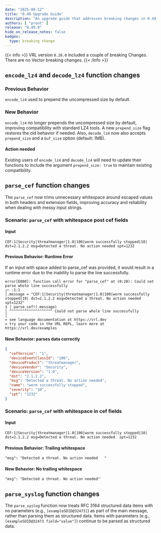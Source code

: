 ```yaml
---
date: "2025-08-12"
title: "0.49 Upgrade Guide"
description: "An upgrade guide that addresses breaking changes in 0.49.0"
authors: [ "pront" ]
release: "0.49.0"
hide_on_release_notes: false
badges:
  type: breaking change
---
```


{{< info >}}
VRL version `0.26.0` included a couple of breaking Changes.
There are no Vector breaking changes.
{{< /info >}}

## `encode_lz4` and `decode_lz4` function changes

### Previous Behavior

`encode_lz4`  used to prepend the uncompressed size by default.

### New Behavior

`encode_lz4`  no longer prepends the uncompressed size by default, improving compatibility with standard LZ4 tools.
A new `prepend_size` flag restores the old behavior if needed.
Also, `decode_lz4` now also accepts `prepend_size` and a `buf_size` option (default: 1MB).

#### Action needed

Existing users of `encode_lz4` and `decode_lz4` will need to update their functions to include the argument `prepend_size: true` to maintain
existing compatibility.

## `parse_cef` function changes

The `parse_cef` now trims unnecessary whitespace around escaped values in both headers and extension fields, improving accuracy and
reliability when dealing with messy input strings.

### Scenario: `parse_cef` with whitespace post cef fields

#### Input

```text
CEF:1|Security|threatmanager|1.0|100|worm successfully stopped|10| dst=2.1.2.2 msg=Detected a threat. No action needed spt=1232
```

#### Previous Behavior: Runtime Error

If an input with space added to parse_cef was provided, it would result in a runtime error due to the inability to parse the line
successfully.

```text
error[E000]: function call error for "parse_cef" at (0:20): Could not parse whole line successfully
┌─ :1:1
│.message = "CEF:1|Security|threatmanager|1.0|100|worm successfully stopped|10| dst=2.1.2.2 msg=Detected a threat. No action needed spt=1232"
1 │ parse_cef!(.message)
│ ^^^^^^^^^^^^^^^^^^^^ Could not parse whole line successfully
│
= see language documentation at https://vrl.dev
= try your code in the VRL REPL, learn more at https://vrl.dev/examples
```

#### New Behavior: parses data correctly

```json
{
  "cefVersion": "1",
  "deviceEventClassId": "100",
  "deviceProduct": "threatmanager",
  "deviceVendor": "Security",
  "deviceVersion": "1.0",
  "dst": "2.1.2.2",
  "msg": "Detected a threat. No action needed",
  "name": "worm successfully stopped",
  "severity": "10",
  "spt": "1232"
}
```

### Scenario: `parse_cef` with whitespace in cef fields

#### Input

```text
CEF:1|Security|threatmanager|1.0|100|worm successfully stopped|10| dst=2.1.2.2 msg=Detected a threat. No action needed  spt=1232
```

#### Previous Behavior: Trailing whitespace

```text
"msg": "Detected a threat. No action needed   "
```

#### New Behavior: No trailing whitespace

```text
"msg": "Detected a threat. No action needed"`
```

## `parse_syslog` function changes

The `parse_syslog` function now treats RFC 3164 structured data items with no parameters (e.g., `[exampleSDID@32473]`) as part of the main
message, rather than parsing them as structured data. Items with parameters (e.g., `[exampleSDID@32473 field="value"]`) continue to be
parsed as structured data.
